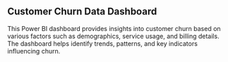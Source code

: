 ## Customer Churn Data Dashboard
This Power BI dashboard provides insights into customer churn based on various factors such as demographics, service usage, and billing details. 
The dashboard helps identify trends, patterns, and key indicators influencing churn.

